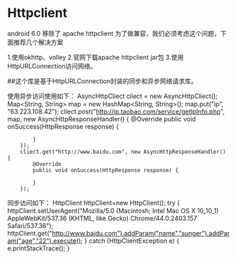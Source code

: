 # Httpclient
android 6.0 移除了 apache httpclient 
为了做兼容，我们必须考虑这个问题，下面推荐几个解决方案

1.使用okhttp、volley
2.官网下载apache httpclient jar包
3.使用HttpURLConnection访问网络。

##这个库是基于HttpURLConnection封装的同步和异步网络请求库。

使用异步访问使用如下：
 AsyncHttpCliect cliect = new AsyncHttpCliect();
        Map<String, String> map = new HashMap<String, String>();
        map.put("ip", "63.223.108.42");
        cliect.post("http://ip.taobao.com/service/getIpInfo.php", map, new AsyncHttpResponseHandler() {
            @Override
            public void onSuccess(HttpResponse response) {


            }
        });
        cliect.get("http://www.baidu.com", new AsyncHttpResponseHandler() {
            @Override
            public void onSuccess(HttpResponse response) {
                
            }
        });
        
同步访问如下：
        HttpClient httpClient=new HttpClient();
        try {
            httpClient.setUserAgent("Mozilla/5.0 (Macintosh; Intel Mac OS X 10_10_1) AppleWebKit/537.36 (KHTML, like Gecko) Chrome/44.0.2403.157 Safari/537.36");
            httpClient.get("http://www.baidu.com").addParam("name","sunger").addParam("age","22").execute();
        } catch (HttpClientException e) {
            e.printStackTrace();
        }
